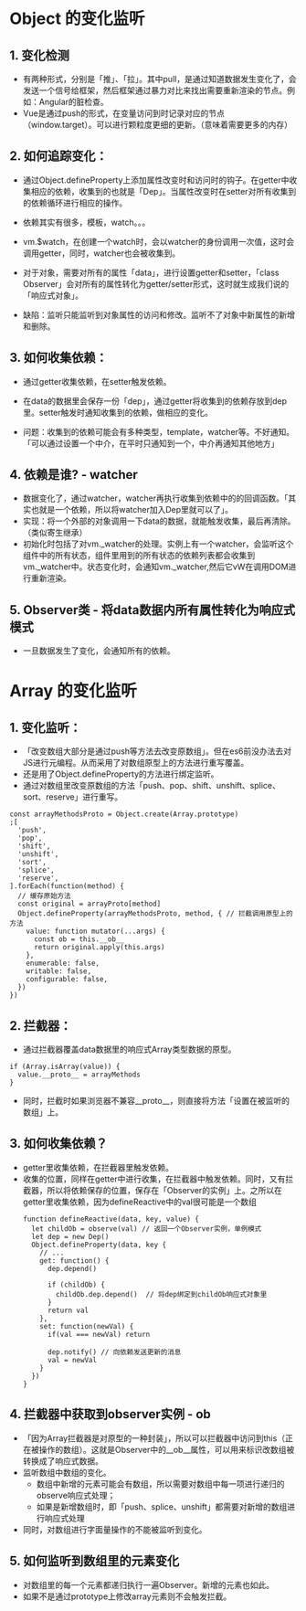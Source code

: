 # Object 的变化监听

## 1. 变化检测
  - 有两种形式，分别是「推」、「拉」。其中pull，是通过知道数据发生变化了，会发送一个信号给框架，然后框架通过暴力对比来找出需要重新渲染的节点。例如：Angular的脏检查。
  - Vue是通过push的形式，在变量访问到时记录对应的节点（window.target）。可以进行颗粒度更细的更新。（意味着需要更多的内存）

## 2. 如何追踪变化：

  - 通过Object.defineProperty上添加属性改变时和访问时的钩子。在getter中收集相应的依赖，收集到的也就是「Dep」。当属性改变时在setter对所有收集到的依赖循环进行相应的操作。

  - 依赖其实有很多，模板，watch。。。

  - vm.$watch，在创建一个watch时，会以watcher的身份调用一次值，这时会调用getter，同时，watcher也会被收集到。

  - 对于对象，需要对所有的属性「data」，进行设置getter和setter，「class Observer」会对所有的属性转化为getter/setter形式，这时就生成我们说的「响应式对象」。

  - 缺陷：监听只能监听到对象属性的访问和修改。监听不了对象中新属性的新增和删除。

## 3. 如何收集依赖：
  - 通过getter收集依赖，在setter触发依赖。
  - 在data的数据里会保存一份「dep」，通过getter将收集到的依赖存放到dep里。setter触发时通知收集到的依赖，做相应的变化。

  - 问题：收集到的依赖可能会有多种类型，template，watcher等。不好通知。「可以通过设置一个中介，在平时只通知到一个，中介再通知其他地方」

## 4. 依赖是谁? - watcher
  - 数据变化了，通过watcher，watcher再执行收集到依赖中的的回调函数。「其实也就是一个依赖，所以将watcher加入Dep里就可以了」。
  - 实现：将一个外部的对象调用一下data的数据，就能触发收集，最后再清除。（类似寄生继承）
  - 初始化时包括了对vm._watcher的处理。实例上有一个watcher，会监听这个组件中的所有状态，组件里用到的所有状态的依赖列表都会收集到vm._watcher中。状态变化时，会通知vm._watcher,然后它vW在调用DOM进行重新渲染。

## 5. Observer类 - 将data数据内所有属性转化为响应式模式
- 一旦数据发生了变化，会通知所有的依赖。

# Array 的变化监听

## 1. 变化监听：

  - 「改变数组大部分是通过push等方法去改变原数组」。但在es6前没办法去对JS进行元编程。从而采用了对数组原型上的方法进行重写覆盖。
  - 还是用了Object.defineProperty的方法进行绑定监听。
  - 通过对数组里改变原数组的方法「push、pop、shift、unshift、splice、sort、reserve」进行重写。
  ```JS
  const arrayMethodsProto = Object.create(Array.prototype)
  ;[
    'push',
    'pop',
    'shift',
    'unshift',
    'sort',
    'splice',
    'reserve',
  ].forEach(function(method) {
    // 缓存原始方法
    const original = arrayProto[method]
    Object.defineProperty(arrayMethodsProto, method, { // 拦截调用原型上的方法
      value: function mutator(...args) {
        const ob = this.__ob__
        return original.apply(this.args)
      },
      enumerable: false,
      writable: false,
      configurable: false,
    })
  })
  ```

## 2.  拦截器：
- 通过拦截器覆盖data数据里的响应式Array类型数据的原型。
```JS
if (Array.isArray(value)) {
  value.__proto__ = arrayMethods
}
```
- 同时，拦截时如果浏览器不兼容__proto__，则直接将方法「设置在被监听的数组」上。

## 3. 如何收集依赖？
- getter里收集依赖，在拦截器里触发依赖。
- 收集的位置，同样在getter中进行收集，在拦截器中触发依赖。同时，又有拦截器，所以将依赖保存的位置，保存在「Observer的实例」上。之所以在getter里收集依赖，因为defineReactive中的val很可能是一个数组
  ```JS
  function defineReactive(data, key, value) {
    let childOb = observe(val) // 返回一个Observer实例，单例模式
    let dep = new Dep()
    Object.defineProperty(data, key {
      // ...
      get: function() {
        dep.depend()

        if (childOb) {
          childOb.dep.depend()  // 将dep绑定到childOb响应式对象里
        }
        return val
      },
      set: function(newVal) {
        if(val === newVal) return

        dep.notify() // 向依赖发送更新的消息
        val = newVal
      }
    })
  }
  ```
## 4. 拦截器中获取到observer实例 - __ob__
- 「因为Array拦截器是对原型的一种封装」，所以可以拦截器中访问到this（正在被操作的数组）。这就是Observer中的__ob__属性，可以用来标识改数组被转换成了响应式数据。
- 监听数组中数组的变化。
  - 数组中新增的元素可能会有数组，所以需要对数组中每一项进行递归的observe响应式处理；
  - 如果是新增数组时，即「push、splice、unshift」都需要对新增的数组进行响应式处理
- 同时，对数组进行字面量操作的不能被监听到变化。

## 5. 如何监听到数组里的元素变化
- 对数组里的每一个元素都递归执行一遍Observer。新增的元素也如此。
- 如果不是通过prototype上修改array元素则不会触发拦截。